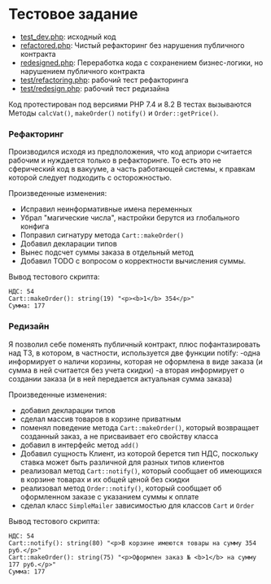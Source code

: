 # Тестовое задание
- [test_dev.php](test_dev.php): исходный код
- [refactored.php](refactored.php): Чистый рефакторинг без нарушения публичного контракта
- [redesigned.php](redesigned.php): Переработка кода с сохранением бизнес-логики, но нарушением публичного контракта
- [test/refactoring.php](test/refactoring.php): рабочий тест рефакторинга
- [test/redesign.php](test/redesign.php): рабочий тест редизайна

Код протестирован под версиями РНР 7.4 и 8.2
В тестах вызываются Методы `calcVat()`, `makeOrder()` `notify()` и `Order::getPrice()`.

### Рефакторинг
Производился исходя из предположения, что код априори считается рабочим и нуждается только в рефакторинге. 
То есть это не сферический код в вакууме, а часть работающей системы, к правкам которой следует подходить с осторожностью.

Произведенные изменения:
- Исправил неинформативные имена переменных
- Убрал "магические числа", настройки берутся из глобального конфига
- Поправил сигнатуру метода `Cart::makeOrder()`
- Добавил декларации типов
- Вынес подсчет суммы заказа в отдельный метод
- Добавил TODO с вопросом о корректности вычисления суммы.

Вывод тестового скрипта:
```
НДС: 54
Cart::makeOrder(): string(19) "<p><b>1</b> 354</p>"
Сумма: 177
```

### Редизайн
Я позволил себе поменять публичный контракт, плюс пофантазировать над ТЗ, 
в котором, в частности, используется две функции notify:
-одна информирует о наличи корзины, которая не оформлена в виде заказа (и сумма в ней считается без учета скидки)
-а вторая информирует о создании заказа (и в ней передается актуальная сумма заказа)

Произведенные изменения:
- добавил декларации типов
- сделал массив товаров в корзине приватным
- поменял поведение метода `Cart::makeOrder()`, который возвращает созданный заказ, а не присваивает его свойству класса
- добавил в интерфейс метод `add()`
- Добавил сущность Клиент, из которой берется тип НДС, поскольку ставка может быть различной для разных типов клиентов
- реализовал метод `Cart::notify()`, который сообщает об имеющихся в корзине товарах и их общей ценой без скидки
- реализовал метод `Order::notify()`, который сообщает об оформленном заказе с указанием суммы к оплате
- сделал класс `SimpleMailer` зависимостью для классов `Cart` и `Order`

Вывод тестового скрипта:
```
НДС: 54
Cart::notify(): string(80) "<p>В корзине имеются товары на сумму 354 руб.</p>"
Cart::makeOrder(): string(75) "<p>Оформлен заказ № <b>1</b> на сумму 177 руб.</p>"
Сумма: 177
```